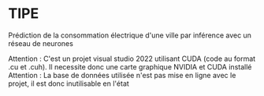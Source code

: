 # TIPE
Prédiction de la consommation électrique d'une ville par inférence avec un réseau de neurones

Attention : C'est un projet visual studio 2022 utilisant CUDA (code au format .cu et .cuh). Il necessite donc une carte graphique NVIDIA et CUDA installé
Attention : La base de données utilisée n'est pas mise en ligne avec le projet, il est donc inutilisable en l'état
